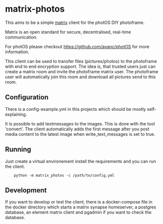 # matrix-photos
This aims to be a simple [matrix](https://matrix.org/) client for the photOS DIY photoframe.

Matrix is an open standard for secure, decentralised, real-time communication.

For photOS please checkout https://github.com/avanc/photOS for more information.

This client can be used to transfer files (pictures/photos) to the photoframe with end to end encryption support.
The idea is, that trusted users just can create a matrix room and invite the photoframe matrix user.
The photoframe user will automatically join this room and download all pictures send to this room.

## Configuration

There is a config-example.yml in this projects which should be mostly self-explaining.

It is possible to add textmessages to the images. This is done with the tool 'convert'.
The client automatically adds the first message after you post media content to the latest image when write_text_messages is set to true.

## Running

Just create a virtual environement install the requirements and you can run the client.

```
    python -m matrix_photos -c /path/to/config.yml
```

## Development

If you want to develop or test the client, there is a docker-compose file in the docker directory which starts a matrix synapse homeserver,
a postgres database, an element matrix client and pgadmin if you want to check the database.
